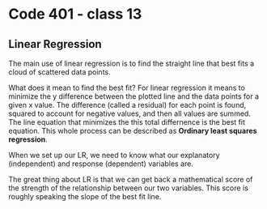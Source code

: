 # Code 401 - class 13

## Linear Regression

The main use of linear regression is to find the straight line that best fits a cloud of scattered data points.

What does it mean to find the best fit? For linear regression it means to minimize the y difference between the plotted line and the data points for a given x value. The difference (called a residual) for each point is found, squared to account for negative values, and then all values are summed. The line equation that minimizes the this total differnence is the best fit equation. This whole process can be described as **Ordinary least squares regression**.

When we set up our LR, we need to know what our explanatory (independent) and response (dependent) variables are.

The great thing about LR is that we can get back a mathematical score of the strength of the relationship between our two variables. This score is roughly speaking the slope of the best fit line.
